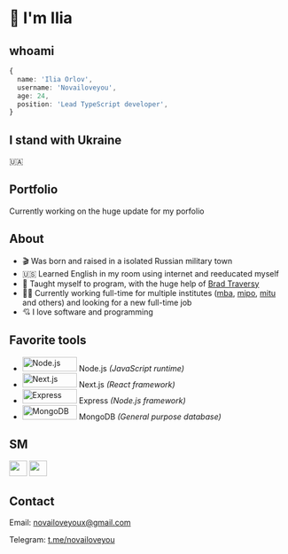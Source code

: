 [portfolioLink]: https://novailoveyou.com
[twitter]: https://twitter.com/novailoveyou
[youtube]: https://www.youtube.com/channel/UC2rI3sYpG6dH7acoTiQMXsQ
[mba]: https://github.com/anpmitu
[mip]: https://github.com/npomip
[ipe]: https://github.com/npoipe
[ltdipe]: https://github.com/ltdipe
[mipo]: https://github.com/npomipo
[imo]: https://github.com/npoimo
[mitu]: https://github.com/anpmitu
[brad]: https://github.com/bradtraversy
[telegram]: https://t.me/novailoveyou

# 👋 I'm Ilia

## whoami

```ts
{
  name: 'Ilia Orlov',
  username: 'Novailoveyou',
  age: 24,
  position: 'Lead TypeScript developer',
}
```

## I stand with Ukraine

🇺🇦

## Portfolio

<!-- To view my portfolio [click here][portfolioLink] -->
Currently working on the huge update for my porfolio

## About

- 🎬 Was born and raised in a isolated Russian military town
- 🇺🇸 Learned English in my room using internet and reeducated myself
- 🐐 Taught myself to program, with the huge help of [Brad Traversy][brad]
- 👨‍💻 Currently working full-time for multiple institutes ([mba][mba], [mipo][mipo], [mitu][mitu] and others) and looking for a new full-time job
- 💘 I love software and programming

## Favorite tools

- <img src='https://cdn.worldvectorlogo.com/logos/nodejs.svg' width='98px' height='26px' alt='Node.js' /> Node.js *(JavaScript runtime)*
- <img src='https://cdn.worldvectorlogo.com/logos/nextjs-3.svg' width='98px' height='26px' alt='Next.js' /> Next.js *(React framework)*
- <img src='https://cdn.worldvectorlogo.com/logos/express-109.svg' width='98px' height='26px' alt='Express' /> Express *(Node.js framework)*
- <img src='https://cdn.worldvectorlogo.com/logos/mongodb-icon-1.svg' width='98px' height='26px' alt='MongoDB' /> MongoDB *(General purpose database)*

## SM

[<img src='https://cdn.worldvectorlogo.com/logos/twitter-4.svg' width='32px' height='28px'/>][twitter]
[<img src='https://cdn.worldvectorlogo.com/logos/youtube-3.svg' width='32px' height='28px'/>][youtube]

## Contact

Email: <novailoveyoux@gmail.com>

Telegram: [t.me/novailoveyou][telegram]

